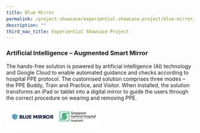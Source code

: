 ```yaml
---
title: Blue Mirror
permalink: /project-showcase/experiential-showcase-project/blue-mirror/
description: ""
third_nav_title: Experiential Showcase Project
---
```

### Artificial Intelligence – Augmented Smart Mirror 

The hands-free solution is powered by artificial intelligence (AI) technology and Google Cloud to enable automated guidance and checks according to hospital PPE protocol. The customised solution comprises three modes – the PPE Buddy, Train and Practice, and Visitor. When installed, the solution transforms an iPad or tablet into a digital mirror to guide the users through the correct procedure on wearing and removing PPE.  

<img style="width:50%" src="/images/Experiential%20Showcases/Nursing%20Software%20Smart%20Mirror/blue%20mirror%20logos.png">